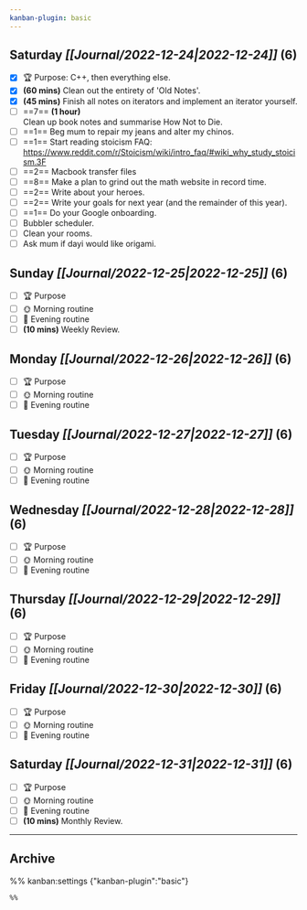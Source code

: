 ```yaml
---
kanban-plugin: basic
---
```


## **Saturday** *[[Journal/2022-12-24|2022-12-24]]* (6)

- [x] 🏆 Purpose: C++, then everything else.
- [x] **(60 mins)** Clean out the entirety of 'Old Notes'.
- [x] **(45 mins)** Finish all notes on iterators and implement an iterator yourself.
- [ ] ==7== **(1 hour)**<br>Clean up book notes and summarise How Not to Die.
- [ ] ==1== Beg mum to repair my jeans and alter my chinos.
- [ ] ==1== Start reading stoicism FAQ: https://www.reddit.com/r/Stoicism/wiki/intro_faq/#wiki_why_study_stoicism.3F
- [ ] ==2== Macbook transfer files
- [ ] ==8== Make a plan to grind out the math website in record time.
- [ ] ==2== Write about your heroes.
- [ ] ==2== Write your goals for next year (and the remainder of this year).
- [ ] ==1== Do your Google onboarding.
- [ ] Bubbler scheduler.
- [ ] Clean your rooms.
- [ ] Ask mum if dayi would like origami.

## **Sunday** *[[Journal/2022-12-25|2022-12-25]]* (6)

- [ ] 🏆 Purpose
- [ ] 🌞 Morning routine
- [ ] 🌙 Evening routine
- [ ] **(10 mins)** Weekly Review.

## **Monday** *[[Journal/2022-12-26|2022-12-26]]* (6)

- [ ] 🏆 Purpose
- [ ] 🌞 Morning routine
- [ ] 🌙 Evening routine

## **Tuesday** *[[Journal/2022-12-27|2022-12-27]]* (6)

- [ ] 🏆 Purpose
- [ ] 🌞 Morning routine
- [ ] 🌙 Evening routine

## **Wednesday** *[[Journal/2022-12-28|2022-12-28]]* (6)

- [ ] 🏆 Purpose
- [ ] 🌞 Morning routine
- [ ] 🌙 Evening routine

## **Thursday** *[[Journal/2022-12-29|2022-12-29]]* (6)

- [ ] 🏆 Purpose
- [ ] 🌞 Morning routine
- [ ] 🌙 Evening routine

## **Friday** *[[Journal/2022-12-30|2022-12-30]]* (6)

- [ ] 🏆 Purpose
- [ ] 🌞 Morning routine
- [ ] 🌙 Evening routine

## **Saturday** *[[Journal/2022-12-31|2022-12-31]]* (6)

- [ ] 🏆 Purpose
- [ ] 🌞 Morning routine
- [ ] 🌙 Evening routine
- [ ] **(10 mins)** Monthly Review.

***

## Archive



%% kanban:settings
{"kanban-plugin":"basic"}
```
%%
